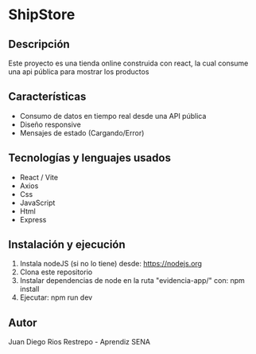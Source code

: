# ShipStore

## Descripción 
Este proyecto es una tienda online construida con react, la cual consume una api pública para mostrar los productos 

## Características 
- Consumo de datos en tiempo real desde una API pública
- Diseño responsive
- Mensajes de estado (Cargando/Error)

## Tecnologías y lenguajes usados
- React / Vite
- Axios 
- Css 
- JavaScript
- Html
- Express

## Instalación y ejecución
1. Instala nodeJS (si no lo tiene) desde: https://nodejs.org
2. Clona este repositorio
3. Instalar dependencias de node en la ruta "evidencia-app/" con: npm install
4. Ejecutar: npm run dev


## Autor
Juan Diego Rios Restrepo - Aprendiz SENA

